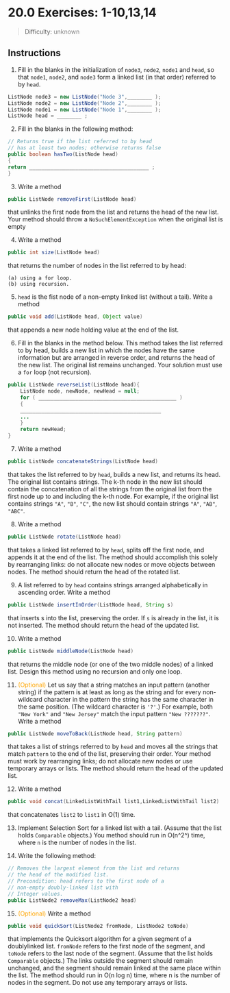 # 20.0 Exercises: 1-10,13,14

>Difficulty: <span style="color:grey">unknown</span> 

## Instructions 

1. Fill in the blanks in the initialization of `node3`, `node2`, `node1` and `head`, so
that `node1`, `node2`, and `node3` form a linked list (in that order) referred to
by `head`.
```java
ListNode node3 = new ListNode("Node 3",________ );
ListNode node2 = new ListNode("Node 2",________ );
ListNode node1 = new ListNode("Node 1",________ );
ListNode head = ________ ;
```

2. Fill in the blanks in the following method:
```java
// Returns true if the list referred to by head
// has at least two nodes; otherwise returns false
public boolean hasTwo(ListNode head)
{
return _______________________________________ ;
}
```
3. Write a method
```java
public ListNode removeFirst(ListNode head)
```
that unlinks the first node from the list and returns the head of the new list.
Your method should throw a `NoSuchElementException` when the original
list is empty

4. Write a method
```java
public int size(ListNode head)
```
that returns the number of nodes in the list referred to by head:
```
(a) using a for loop.
(b) using recursion. 
```

5. `head` is the fist node of a non-empty linked list (without a tail). Write a
method
```java
public void add(ListNode head, Object value)
```
that appends a new node holding value at the end of the list.

6. Fill in the blanks in the method below. This method takes the list referred to
by head, builds a new list in which the nodes have the same information but
are arranged in reverse order, and returns the head of the new list. The
original list remains unchanged. Your solution must use a `for` loop (not
recursion).
```java
public ListNode reverseList(ListNode head){
    ListNode node, newNode, newHead = null;
    for ( _____________________________________________ )
    {
    ______________________________________________
    ...
    }
    return newHead;
}
```
7. Write a method
```java
public ListNode concatenateStrings(ListNode head)
```
that takes the list referred to by `head`, builds a new list, and returns its head.
The original list contains strings. The k-th node in the new list should
contain the concatenation of all the strings from the original list from the first
node up to and including the k-th node. For example, if the original list
contains strings `"A"`, `"B"`, `"C"`, the new list should contain strings `"A"`,
`"AB"`, `"ABC"`.

8. Write a method
```java
public ListNode rotate(ListNode head)
```
that takes a linked list referred to by `head`, splits off the first node, and
appends it at the end of the list. The method should accomplish this solely
by rearranging links: do not allocate new nodes or move objects between
nodes. The method should return the head of the rotated list.

9. A list referred to by `head` contains strings arranged alphabetically in
ascending order. Write a method
```java
public ListNode insertInOrder(ListNode head, String s)
```
that inserts s into the list, preserving the order. If `s` is already in the list, it is
not inserted. The method should return the head of the updated list.

10. Write a method
```java
public ListNode middleNode(ListNode head)
```
that returns the middle node (or one of the two middle nodes) of a linked list.
Design this method using no recursion and only one loop.

11. <span style="color:orange">(Optional)</span> Let us say that a string matches an input pattern (another string) if the pattern
is at least as long as the string and for every non-wildcard character in the
pattern the string has the same character in the same position. (The wildcard
character is `'?'`.) For example, both `"New York"` and `"New Jersey"`
match the input pattern `"New ???????"`. Write a method
```java
public ListNode moveToBack(ListNode head, String pattern)
```
that takes a list of strings referred to by `head` and moves all the strings that
match `pattern` to the end of the list, preserving their order. Your method
must work by rearranging links; do not allocate new nodes or use temporary
arrays or lists. The method should return the head of the updated list.

12. Write a method
```java
public void concat(LinkedListWithTail list1,LinkedListWithTail list2)
```
that concatenates `list2` to `list1` in O(1) time. 

13. Implement Selection Sort for a linked list with a tail. (Assume that the list
holds `Comparable` objects.) You method should run in O(n^2^) time, where `n`
is the number of nodes in the list.
 
14. Write the following method:
```java
// Removes the largest element from the list and returns
// the head of the modified list.
// Precondition: head refers to the first node of a
// non-empty doubly-linked list with
// Integer values.
public ListNode2 removeMax(ListNode2 head)
```
15. <span style="color:orange">(Optional)</span> Write a method 
```java
public void quickSort(ListNode2 fromNode, ListNode2 toNode)
```
that implements the Quicksort algorithm for a given segment of a doublylinked list. `fromNode` refers to the first node of the segment, and `toNode`
refers to the last node of the segment. (Assume that the list holds
`Comparable` objects.) The links outside the segment should remain
unchanged, and the segment should remain linked at the same place within
the list. The method should run in O(n log n) time, where n is the number of
nodes in the segment. Do not use any temporary arrays or lists.